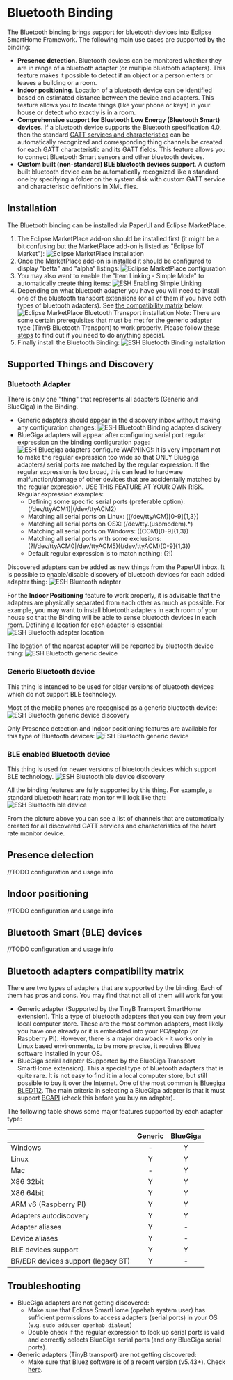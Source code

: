 
# Bluetooth Binding

The Bluetooth binding brings support for bluetooth devices into Eclipse SmartHome Framework. 
The following main use cases are supported by the binding:

* **Presence detection**. Bluetooth devices can be monitored whether they are in range of a bluetooth adapter (or multiple bluetooth adapters). 
This feature makes it possible to detect if an object or a person enters or leaves a building or a room.
* **Indoor positioning**. Location of a bluetooth device can be identified based on estimated distance between the device and adapters. 
This feature allows you to locate things (like your phone or keys) in your house or detect who exactly is in a room.  
* **Comprehensive support for Bluetooth Low Energy (Bluetooth Smart) devices**. If a bluetooth device supports the Bluetooth specification 4.0, 
then the standard [GATT services and characteristics](https://www.bluetooth.com/specifications/gatt) can be automatically recognized and 
corresponding thing channels be created for each GATT characteristic and its GATT fields. This feature allows you to connect 
Bluetooth Smart sensors and other bluetooth devices.
* **Custom built (non-standard) BLE bluetooth devices support**. A custom built bluetooth device can be automatically recognized like a standard one 
by specifying a folder on the system disk with custom GATT service and characteristic definitions in XML files.

## Installation

The Bluetooth binding can be installed via PaperUI and Eclipse MarketPlace. 

1. The Eclipse MarketPlace add-on should be installed first (it might be a bit confusing but the MarketPlace add-on is listed as "Eclipse IoT Market"):
![Eclipse MarketPlace installation](eclipse-iot-install.png?raw=true "Eclipse MarketPlace installation")
2. Once the MarketPlace add-on is installed it should be configured to display "betta" and "alpha" listings:
![Eclipse MarketPlace configuration](eclipse-iot-configure.png?raw=true "Eclipse MarketPlace configuration")
3. You may also want to enable the "Item Linking - Simple Mode" to automatically create thing items:
![ESH Enabling Simple Linking](esh-simple-linking.png?raw=true "ESH Enabling Simple Linking")
4. Depending on what bluetooth adapter you have you will need to install one of the bluetooth transport extensions
(or all of them if you have both types of bluetooth adapters). See [the compatibility matrix](#bluetooth-adapters-compatibility-matrix) below.
![Eclipse MarketPlace Bluetooth Transport installation](eclipse-iot-bluetooth-transport.png?raw=true "Eclipse MarketPlace Bluetooth Transport installation")
Note: There are some certain prerequisites that must be met for the generic adapter type (TinyB Bluetooth Transport) to work properly. 
Please follow [these steps](https://github.com/sputnikdev/bluetooth-manager-tinyb#prerequisites) to find out if you need to do anything special.
5. Finally install the Bluetooth Binding:
![ESH Bluetooth Binding installation](eclipse-iot-bluetooth-binding.png?raw=true "ESH Bluetooth Binding installation")

## Supported Things and Discovery

### Bluetooth Adapter 
There is only one "thing" that represents all adapters (Generic and BlueGiga) in the Binding.
* Generic adapters should appear in the discovery inbox without making any configuration changes:
![ESH Bluetooth Binding adaptes discivery](binding-tinyb-adapters-discovery.png?raw=true "ESH Bluetooth Binding adapters discovery") 
* BlueGiga adapters will appear after configuring serial port regular expression on the binding configuration page:
![ESH Bluegiga adapters configure](binding-bluegiga-adapter-configure.png?raw=true "ESH Bluegiga adapters configure")
WARNING!: It is very important not to make the regular expression too wide so that ONLY Bluegiga adapters/ serial ports are matched by the regular expression. 
If the regular expression is too broad, this can lead to hardware malfunction/damage of other devices that are accidentally matched by the regular expression. USE THIS FEATURE AT YOUR OWN RISK.
Regular expression examples:
    - Defining some specific serial ports (preferable option): (/dev/ttyACM1)|(/dev/ttyACM2)
    - Matching all serial ports on Linux: ((/dev/ttyACM)[0-9]{1,3})
    - Matching all serial ports on OSX: (/dev/tty.(usbmodem).*)
    - Matching all serial ports on Windows: ((COM)[0-9]{1,3})
    - Matching all serial ports with some exclusions: (?!/dev/ttyACM0|/dev/ttyACM5)((/dev/ttyACM)[0-9]{1,3})
    - Default regular expression is to match nothing: (?!)

Discovered adapters can be added as new things from the PaperUI inbox. It is possible to enable/disable discovery of bluetooth devices for each added adapter thing:
![ESH Bluetooth adapter](binding-adapter.png?raw=true "ESH Bluetooth adapter")

For the **Indoor Positioning** feature to work properly, it is advisable that the adapters are physically separated from each other as much as possible. 
For example, you may want to install bluetooth adapters in each room of your house so that the Binding will be able to sense bluetooth devices in each room.
Defining a location for each adapter is essential:
![ESH Bluetooth adapter location](binding-adapter-location.png?raw=true "ESH Bluetooth adapter location")

The location of the nearest adapter will be reported by bluetooth device thing:
![ESH Bluetooth generic device](binding-generic-device.png?raw=true "ESH Bluetooth generic device")

### Generic Bluetooth device
This thing is intended to be used for older versions of bluetooth devices which do not support BLE technology. 

Most of the mobile phones are recognised as a generic bluetooth device:
![ESH Bluetooth generic device discovery](binding-generic-device-discovery.png?raw=true "ESH Bluetooth generic device discovery")
 
Only Presence detection and Indoor positioning features are available for this type of Bluetooth devices:
![ESH Bluetooth generic device](binding-generic-device.png?raw=true "ESH Bluetooth generic device")

### BLE enabled Bluetooth device
This thing is used for newer versions of bluetooth devices which support BLE technology. 
![ESH Bluetooth ble device discovery](binding-ble-device-discovery.png?raw=true "ESH Bluetooth ble device discovery")

All the binding features are fully supported by this thing. For example, a standard bluetooth heart rate monitor will look like that:
![ESH Bluetooth ble device](binding-ble-device.png?raw=true "ESH Bluetooth ble device")

From the picture above you can see a list of channels that are automatically created for all discovered GATT services and characteristics of the heart rate monitor device.


## Presence detection
//TODO configuration and usage info 

## Indoor positioning
//TODO configuration and usage info

## Bluetooth Smart (BLE) devices
//TODO configuration and usage info

## Bluetooth adapters compatibility matrix

There are two types of adapters that are supported by the binding. Each of them has pros and cons. You may find that 
not all of them will work for you:
* Generic adapter (Supported by the TinyB Transport SmartHome extension). This a type of bluetooth adapters that you can buy from your local computer store. 
These are the most common adapters, most likely you have one already or it is embedded into your PC/laptop (or Raspberry PI). 
However, there is a major drawback - it works only in Linux based environments, to be more precise, it requires Bluez software installed in your OS. 
* BlueGiga serial adapter (Supported by the BlueGiga Transport SmartHome extension). This a special type of bluetooth adapters that is quite rare. It is not easy to find it in a local computer store, 
but still possible to buy it over the Internet. One of the most common is [Bluegiga BLED112](https://www.silabs.com/products/wireless/bluetooth/bluetooth-low-energy-modules/bled112-bluetooth-smart-dongle).
The main criteria in selecting a BlueGiga adapter is that it must support [BGAPI](https://www.silabs.com/community/wireless/bluetooth/knowledge-base.entry.html/2015/08/06/_reference_bgapib-Alq6) (check this before you buy an adapter).

The following table shows some major features supported by each adapter type: 

|                                     |    Generic    |   BlueGiga    | 
|     :---                            |     :---:     |     :---:     |
| Windows                             |       -       |       Y       |
| Linux                               |       Y       |       Y       |
| Mac                                 |       -       |       Y       |
| X86 32bit                           |       Y       |       Y       |
| X86 64bit                           |       Y       |       Y       |
| ARM v6 (Raspberry PI)               |       Y       |       Y       |
| Adapters autodiscovery              |       Y       |       Y       |
| Adapter aliases                     |       Y       |       -       |
| Device aliases                      |       Y       |       -       |
| BLE devices support                 |       Y       |       Y       |
| BR/EDR devices support (legacy BT)  |       Y       |       -       |

## Troubleshooting

* BlueGiga adapters are not getting discovered:
  - Make sure that Eclipse SmartHome (opehab system user) has sufficient permissions to access adapters (serial ports) in your OS (e.g. `sudo adduser openhab dialout`)
  - Double check if the regular expression to look up serial ports is valid and correctly selects BlueGiga serial ports (and ony BlueGiga serial ports).
* Generic adapters (TinyB transport) are not getting discovered:
  - Make sure that Bluez software is of a recent version (v5.43+). Check [here]((https://github.com/sputnikdev/bluetooth-manager-tinyb#prerequisites)).